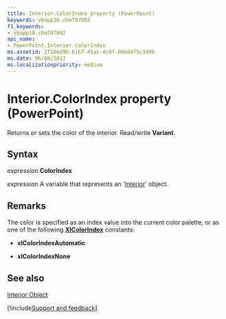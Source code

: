 ```yaml
---
title: Interior.ColorIndex property (PowerPoint)
keywords: vbapp10.chm707002
f1_keywords:
- vbapp10.chm707002
api_name:
- PowerPoint.Interior.ColorIndex
ms.assetid: 2f166d9b-6167-45ac-4c0f-08b64f5c3496
ms.date: 06/08/2017
ms.localizationpriority: medium
---
```



# Interior.ColorIndex property (PowerPoint)

Returns or sets the color of the interior. Read/write **Variant**.


## Syntax

_expression_.**ColorIndex**

_expression_ A variable that represents an '[Interior](PowerPoint.Interior.md)' object.


## Remarks

The color is specified as an index value into the current color palette, or as one of the following **[XlColorIndex](PowerPoint.XlColorIndex.md)** constants:


- **xlColorIndexAutomatic**
    
- **xlColorIndexNone**
    

## See also


[Interior Object](PowerPoint.Interior.md)

[!include[Support and feedback](~/includes/feedback-boilerplate.md)]